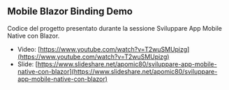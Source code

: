 ## Mobile Blazor Binding Demo

Codice del progetto presentato durante la sessione Sviluppare App Mobile Native con Blazor.

* Video: [https://www.youtube.com/watch?v=T2wuSMUpizg](https://www.youtube.com/watch?v=T2wuSMUpizg)
* Slide: [https://www.slideshare.net/apomic80/sviluppare-app-mobile-native-con-blazor](https://www.slideshare.net/apomic80/sviluppare-app-mobile-native-con-blazor)